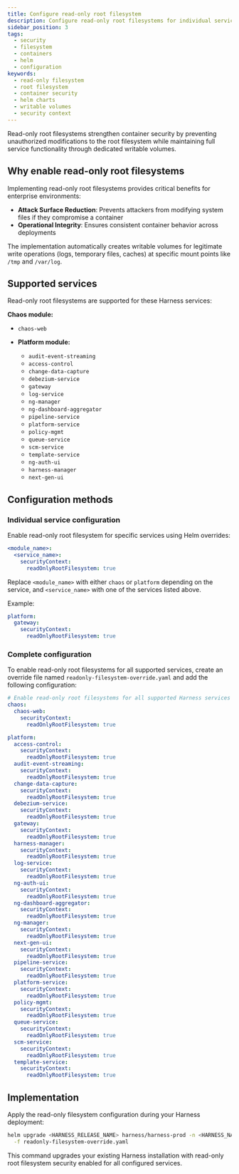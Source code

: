 ```yaml
---
title: Configure read-only root filesystem
description: Configure read-only root filesystems for individual services to improve security and stability
sidebar_position: 3
tags:
  - security
  - filesystem
  - containers
  - helm
  - configuration
keywords:
  - read-only filesystem
  - root filesystem
  - container security
  - helm charts
  - writable volumes
  - security context
---
```


Read-only root filesystems strengthen container security by preventing unauthorized modifications to the root filesystem while maintaining full service functionality through dedicated writable volumes.

## Why enable read-only root filesystems

Implementing read-only root filesystems provides critical benefits for enterprise environments:

- **Attack Surface Reduction**: Prevents attackers from modifying system files if they compromise a container
- **Operational Integrity**: Ensures consistent container behavior across deployments

The implementation automatically creates writable volumes for legitimate write operations (logs, temporary files, caches) at specific mount points like `/tmp` and `/var/log`.

## Supported services

Read-only root filesystems are supported for these Harness services:

**Chaos module:**
- `chaos-web`

* **Platform module:**

  * `audit-event-streaming`
  * `access-control`
  * `change-data-capture`
  * `debezium-service`
  * `gateway`
  * `log-service`
  * `ng-manager`
  * `ng-dashboard-aggregator`
  * `pipeline-service`
  * `platform-service`
  * `policy-mgmt`
  * `queue-service`
  * `scm-service`
  * `template-service`
  * `ng-auth-ui`
  * `harness-manager`
  * `next-gen-ui`

## Configuration methods

### Individual service configuration

Enable read-only root filesystem for specific services using Helm overrides:

```yaml
<module_name>:
  <service_name>:
    securityContext:
      readOnlyRootFilesystem: true
```

Replace `<module_name>` with either `chaos` or `platform` depending on the service, and `<service_name>` with one of the services listed above.

Example:

```yaml
platform:
  gateway:
    securityContext:
      readOnlyRootFilesystem: true
```

### Complete configuration

To enable read-only root filesystems for all supported services, create an override file named `readonly-filesystem-override.yaml` and add the following configuration:

```yaml
# Enable read-only root filesystems for all supported Harness services
chaos:
  chaos-web:
    securityContext:
      readOnlyRootFilesystem: true

platform:
  access-control:
    securityContext:
      readOnlyRootFilesystem: true
  audit-event-streaming:
    securityContext:
      readOnlyRootFilesystem: true
  change-data-capture:
    securityContext:
      readOnlyRootFilesystem: true
  debezium-service:
    securityContext:
      readOnlyRootFilesystem: true
  gateway:
    securityContext:
      readOnlyRootFilesystem: true
  harness-manager:
    securityContext:
      readOnlyRootFilesystem: true
  log-service:
    securityContext:
      readOnlyRootFilesystem: true
  ng-auth-ui:
    securityContext:
      readOnlyRootFilesystem: true
  ng-dashboard-aggregator:
    securityContext:
      readOnlyRootFilesystem: true
  ng-manager:
    securityContext:
      readOnlyRootFilesystem: true
  next-gen-ui:
    securityContext:
      readOnlyRootFilesystem: true
  pipeline-service:
    securityContext:
      readOnlyRootFilesystem: true
  platform-service:
    securityContext:
      readOnlyRootFilesystem: true
  policy-mgmt:
    securityContext:
      readOnlyRootFilesystem: true
  queue-service:
    securityContext:
      readOnlyRootFilesystem: true
  scm-service:
    securityContext:
      readOnlyRootFilesystem: true
  template-service:
    securityContext:
      readOnlyRootFilesystem: true
```

## Implementation

Apply the read-only filesystem configuration during your Harness deployment:

```bash
helm upgrade <HARNESS_RELEASE_NAME> harness/harness-prod -n <HARNESS_NAMESPACE> \
  -f readonly-filesystem-override.yaml
```
This command upgrades your existing Harness installation with read-only root filesystem security enabled for all configured services.









